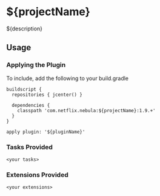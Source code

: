 ${projectName}
==============

${description}

## Usage

### Applying the Plugin

To include, add the following to your build.gradle

    buildscript {
      repositories { jcenter() }

      dependencies {
        classpath 'com.netflix.nebula:${projectName}:1.9.+'
      }
    }

    apply plugin: '${pluginName}'

### Tasks Provided

`<your tasks>`

### Extensions Provided

`<your extensions>`
